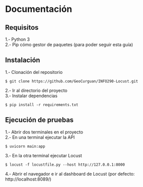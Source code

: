 # Documentación

## Requisitos
1.- Python 3<br>
2.- Pip cómo gestor de paquetes (para poder seguir esta guía) <br>

## Instalación

1.- Clonación del repositorio

```
$ git clone https://github.com/GeoCurguan/INFO290-Locust.git
```
2.- Ir al directorio del proyecto <br>
3.- Instalar dependencias 
```
$ pip install -r requirements.txt
```


## Ejecución de pruebas
1.- Abrir dos terminales en el proyecto <br>
2.- En una terminal ejecutar la API
```
$ uvicorn main:app
```
3.- En la otra terminal ejecutar Locust
```
$ locust -f locustfile.py --host http://127.0.0.1:8000
```

4.- Abrir el navegador e ir al dashboard de Locust (por defecto: http://localhost:8089/)
